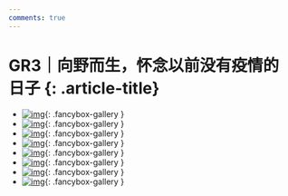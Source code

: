 ```yaml
---
comments: true
---
```


# GR3｜向野而生，怀念以前没有疫情的日子 {: .article-title}

<div class="grid cards" markdown>

- [![img](60f9b1b2-b1b3-45b1-96e4-d106ccec6c01.jpg)](60f9b1b2-b1b3-45b1-96e4-d106ccec6c01.jpg){: .fancybox-gallery }
- [![img](37fea364-7cc5-4c71-a8e9-b0642ab10b2f.jpg)](37fea364-7cc5-4c71-a8e9-b0642ab10b2f.jpg){: .fancybox-gallery }
- [![img](6217306e-9ab4-4b6e-ba9c-cac7e3d0ac0c.jpg)](6217306e-9ab4-4b6e-ba9c-cac7e3d0ac0c.jpg){: .fancybox-gallery }
- [![img](d59b6091-7ecc-4761-9280-6545f127fdd5.jpg)](d59b6091-7ecc-4761-9280-6545f127fdd5.jpg){: .fancybox-gallery }
- [![img](8d24ce73-55f7-4de9-8c23-d89fb02e772b.jpg)](8d24ce73-55f7-4de9-8c23-d89fb02e772b.jpg){: .fancybox-gallery }
- [![img](e8470c61-5a3e-491f-8ffc-53e1f1e6559f.jpg)](e8470c61-5a3e-491f-8ffc-53e1f1e6559f.jpg){: .fancybox-gallery }
- [![img](bf465069-18df-4ae6-9e4d-b64260c3a02f.jpg)](bf465069-18df-4ae6-9e4d-b64260c3a02f.jpg){: .fancybox-gallery }
- [![img](b547c96a-6086-4077-9aa8-8b85a09a8a81.jpg)](b547c96a-6086-4077-9aa8-8b85a09a8a81.jpg){: .fancybox-gallery }


</div>